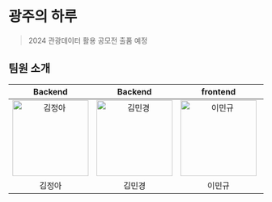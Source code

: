# 광주의 하루
> 2024 관광데이터 활용 공모전 출품 예정
## 팀원 소개
|Backend|Backend|frontend|Frontend|AI|
|:-:|:-:|:-:|:-:|:-:|
|[<img src="https://avatars.githubusercontent.com/squidjiny" width=150px alt="김정아"/>](https://github.com/squidjiny)|[<img src="https://avatars.githubusercontent.com/X1n9fU" width=150px alt="김민경"/>](https://github.com/X1n9FU)|[<img src="https://avatars.githubusercontent.com/2mingyu" width=150px alt="이민규"/>](https://github.com/2mingyu)|[<img src="https://avatars.githubusercontent.com/20massalia" width=150px alt="이지인"/>](https://github.com/20massalia)|[<img src="https://avatars.githubusercontent.com/Hwan9915" width=150px alt="정환길"/>](https://github.com/Hwan9915)|
|김정아|김민경|이민규|이지인|정환길|
